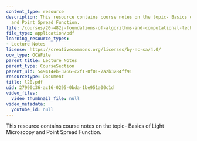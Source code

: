 ```yaml
---
content_type: resource
description: This resource contains course notes on the topic- Basics of Light Microscopy
  and Point Spread Function.
file: /courses/20-482j-foundations-of-algorithms-and-computational-techniques-in-systems-biology-spring-2006/27990c36ac1602950bda1be951a00c1d_l20.pdf
file_type: application/pdf
learning_resource_types:
- Lecture Notes
license: https://creativecommons.org/licenses/by-nc-sa/4.0/
ocw_type: OCWFile
parent_title: Lecture Notes
parent_type: CourseSection
parent_uid: 549414eb-3766-c2f1-0f01-7a2b3284ff91
resourcetype: Document
title: l20.pdf
uid: 27990c36-ac16-0295-0bda-1be951a00c1d
video_files:
  video_thumbnail_file: null
video_metadata:
  youtube_id: null
---
```

This resource contains course notes on the topic- Basics of Light Microscopy and Point Spread Function.